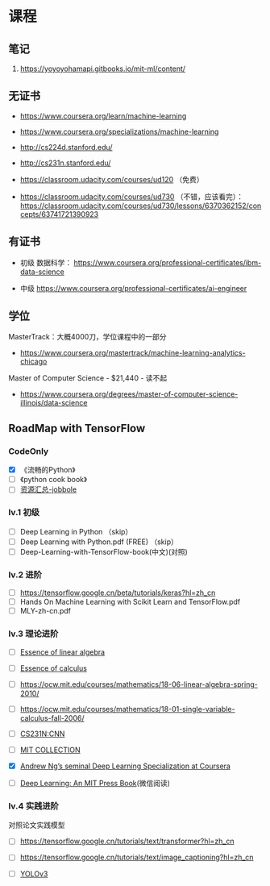 # 课程

## 笔记

1. https://yoyoyohamapi.gitbooks.io/mit-ml/content/

## 无证书

- https://www.coursera.org/learn/machine-learning
- https://www.coursera.org/specializations/machine-learning

- http://cs224d.stanford.edu/
- http://cs231n.stanford.edu/


- https://classroom.udacity.com/courses/ud120 （免费）

- https://classroom.udacity.com/courses/ud730 （不错，应该看完）：
 https://classroom.udacity.com/courses/ud730/lessons/6370362152/concepts/63741721390923
 

## 有证书

- 初级 数据科学： https://www.coursera.org/professional-certificates/ibm-data-science

- 中级 https://www.coursera.org/professional-certificates/ai-engineer


## 学位

MasterTrack：大概4000刀，学位课程中的一部分
- https://www.coursera.org/mastertrack/machine-learning-analytics-chicago

Master of Computer Science - $21,440 - 读不起
- https://www.coursera.org/degrees/master-of-computer-science-illinois/data-science


## RoadMap with TensorFlow

### CodeOnly

- [X] 《流畅的Python》
- [ ] 《python cook book》
- [ ] [资源汇总-jobbole](https://github.com/jobbole/awesome-python-cn)

### lv.1 初级

- [ ] Deep Learning in Python （skip）
- [ ] Deep Learning with Python.pdf (FREE) （skip）
- [ ] Deep-Learning-with-TensorFlow-book(中文)(对照)

### lv.2 进阶

- [ ] https://tensorflow.google.cn/beta/tutorials/keras?hl=zh_cn
- [ ] Hands On Machine Learning with Scikit Learn and TensorFlow.pdf
- [ ] MLY-zh-cn.pdf

### lv.3 理论进阶

- [ ] [Essence of linear algebra](https://www.youtube.com/playlist?list=PLZHQObOWTQDPD3MizzM2xVFitgF8hE_ab&hl=zh_cn)

- [ ] [Essence of calculus](https://www.youtube.com/playlist?list=PLZHQObOWTQDMsr9K-rj53DwVRMYO3t5Yr&hl=zh_cn)

- [ ] https://ocw.mit.edu/courses/mathematics/18-06-linear-algebra-spring-2010/
- [ ] https://ocw.mit.edu/courses/mathematics/18-01-single-variable-calculus-fall-2006/

- [ ] [CS231N:CNN](http://cs231n.stanford.edu/index.html)
- [ ] [MIT COLLECTION](https://deeplearning.mit.edu/)

- [X] [Andrew Ng’s seminal Deep Learning Specialization at Coursera](https://www.coursera.org/specializations/deep-learning)

- [ ] [Deep Learning: An MIT Press Book](http://www.deeplearningbook.org/)(微信阅读)

### lv.4 实践进阶

对照论文实践模型

- [ ] https://tensorflow.google.cn/tutorials/text/transformer?hl=zh_cn
- [ ] https://tensorflow.google.cn/tutorials/text/image_captioning?hl=zh_cn

- [ ] [YOLOv3](https://pjreddie.com/darknet/yolo/)